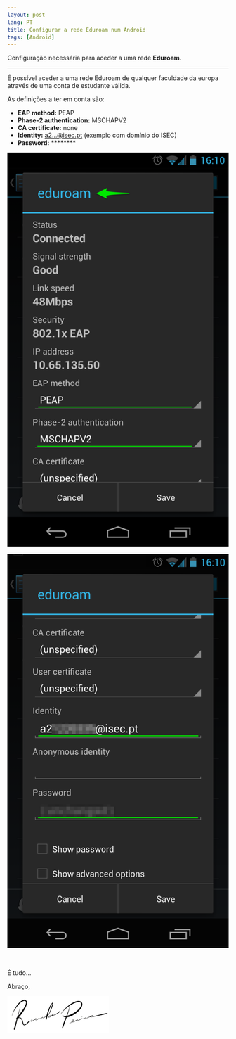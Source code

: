 ```yaml
---
layout: post
lang: PT
title: Configurar a rede Eduroam num Android
tags: [Android]
---
```


Configuração necessária para aceder a uma rede **Eduroam**.

---

É possível aceder a uma rede Eduroam de qualquer faculdade da europa através de uma conta de estudante válida.

As definições a ter em conta são:

 - **EAP method:** PEAP
 - **Phase-2 authentication:** MSCHAPV2
 - **CA certificate:** none
 - **Identity:** a2...@isec.pt (exemplo com domínio do ISEC)
 - **Password:** ********

<p align="center">
  <img src="/public/img/2015/configure-eduroam-on-android/eduroam1.png" alt="Definições do Wifi Eduroam"/>
</p>

<p align="center">
  <img src="/public/img/2015/configure-eduroam-on-android/eduroam2.png" alt="Definições do Wifi Eduroam"/>
</p>


</br>

É tudo...

Abraço,

![Ricardo Pereira](/public/img/signature.png)

